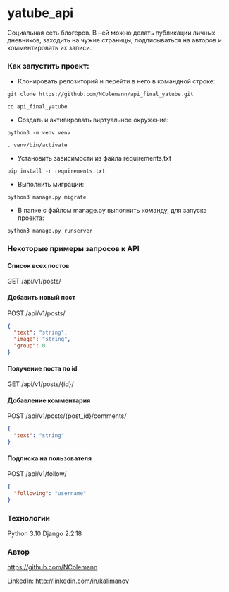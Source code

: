 # yatube_api
Социальная сеть блогеров.
В ней можно делать публикации личных дневников, заходить на чужие страницы, подписываться на авторов и комментировать их записи.

### Как запустить проект:
- Клонировать репозиторий и перейти в него в командной строке:
```
git clone https://github.com/NColemann/api_final_yatube.git
```
```
cd api_final_yatube
```
- Создать и активировать виртуальное окружение:
```
python3 -m venv venv
```
```
. venv/bin/activate
```
- Установить зависимости из файла requirements.txt
```
pip install -r requirements.txt
``` 
- Выполнить миграции:
```
python3 manage.py migrate
```
- В папке с файлом manage.py выполнить команду, для запуска проекта:
```
python3 manage.py runserver
```

### Некоторые примеры запросов к API

#### Cписок всех постов
GET /api/v1/posts/

#### Добавить новый пост
POST /api/v1/posts/
```json
{
  "text": "string",
  "image": "string",
  "group": 0
}
```
#### Получение поста по id
GET /api/v1/posts/{id}/

#### Добавление комментария
POST /api/v1/posts/{post_id}/comments/
```json
{
  "text": "string"
}
```
#### Подписка на пользователя
POST /api/v1/follow/
```json
{
  "following": "username"
}
```
### Технологии
Python 3.10 Django 2.2.18
### Автор
https://github.com/NColemann  

LinkedIn: http://linkedin.com/in/kalimanov
